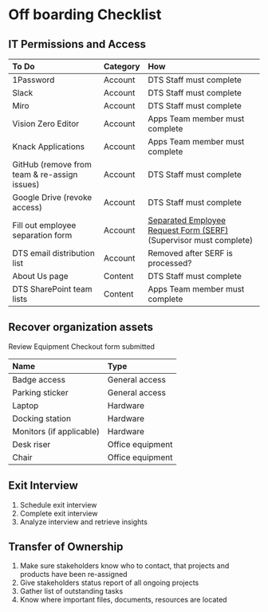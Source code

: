 # Off boarding Checklist

## IT Permissions and Access

| To Do | Category | How |
| :--- | :--- | :--- |
| 1Password | Account | DTS Staff must complete |
| Slack | Account | DTS Staff must complete |
| Miro | Account | DTS Staff must complete |
| Vision Zero Editor | Account | Apps Team member must complete |
| Knack Applications | Account | Apps Team member must complete |
| GitHub \(remove from team & re-assign issues\) | Account | DTS Staff must complete |
| Google Drive \(revoke access\) | Account | DTS Staff must complete |
| Fill out employee separation form  | Account | [Separated Employee Request Form \(SERF\)](https://atx.service-now.com/sp?id=sc_cat_item_guide&sys_id=72fb6289db9f73405b03f482ba961956)  \(Supervisor must complete\) |
| DTS email distribution list | Account | Removed after SERF is processed? |
| About Us page | Content | DTS Staff must complete |
| DTS SharePoint team lists | Content | Apps Team member must complete |

## Recover organization assets

Review Equipment Checkout form submitted

| Name | Type |
| :--- | :--- |
| Badge access | General access |
| Parking sticker | General access |
| Laptop | Hardware |
| Docking station | Hardware |
| Monitors \(if applicable\) | Hardware |
| Desk riser | Office equipment |
| Chair | Office equipment |

## Exit Interview

1. Schedule exit interview
2. Complete exit interview
3. Analyze interview and retrieve insights

## Transfer of Ownership

1. Make sure stakeholders know who to contact, that projects and products have been re-assigned
2. Give stakeholders status report of all ongoing projects
3. Gather list of outstanding tasks 
4. Know where important files, documents, resources are located


